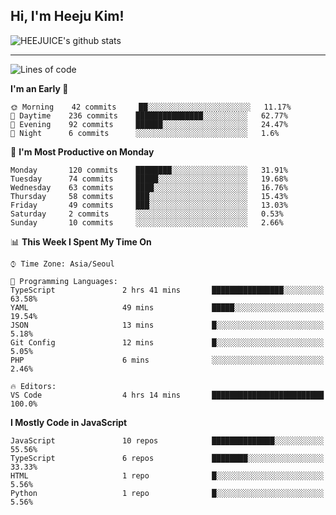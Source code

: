 ## Hi, I'm Heeju Kim!

![HEEJUICE's github stats](https://github-readme-stats.vercel.app/api?username=HEEJUICE&show_icons=true)

---
<!--START_SECTION:waka-->
![Lines of code](https://img.shields.io/badge/From%20Hello%20World%20I%27ve%20Written-0%20lines%20of%20code-blue)

**I'm an Early 🐤** 

```text
🌞 Morning    42 commits     ██░░░░░░░░░░░░░░░░░░░░░░░   11.17% 
🌆 Daytime    236 commits    ███████████████░░░░░░░░░░   62.77% 
🌃 Evening    92 commits     ██████░░░░░░░░░░░░░░░░░░░   24.47% 
🌙 Night      6 commits      ░░░░░░░░░░░░░░░░░░░░░░░░░   1.6%

```
📅 **I'm Most Productive on Monday** 

```text
Monday       120 commits    ████████░░░░░░░░░░░░░░░░░   31.91% 
Tuesday      74 commits     █████░░░░░░░░░░░░░░░░░░░░   19.68% 
Wednesday    63 commits     ████░░░░░░░░░░░░░░░░░░░░░   16.76% 
Thursday     58 commits     ███░░░░░░░░░░░░░░░░░░░░░░   15.43% 
Friday       49 commits     ███░░░░░░░░░░░░░░░░░░░░░░   13.03% 
Saturday     2 commits      ░░░░░░░░░░░░░░░░░░░░░░░░░   0.53% 
Sunday       10 commits     ░░░░░░░░░░░░░░░░░░░░░░░░░   2.66%

```


📊 **This Week I Spent My Time On** 

```text
⌚︎ Time Zone: Asia/Seoul

💬 Programming Languages: 
TypeScript               2 hrs 41 mins       ████████████████░░░░░░░░░   63.58% 
YAML                     49 mins             █████░░░░░░░░░░░░░░░░░░░░   19.54% 
JSON                     13 mins             █░░░░░░░░░░░░░░░░░░░░░░░░   5.18% 
Git Config               12 mins             █░░░░░░░░░░░░░░░░░░░░░░░░   5.05% 
PHP                      6 mins              ░░░░░░░░░░░░░░░░░░░░░░░░░   2.46%

🔥 Editors: 
VS Code                  4 hrs 14 mins       █████████████████████████   100.0%

```

**I Mostly Code in JavaScript** 

```text
JavaScript               10 repos            ██████████████░░░░░░░░░░░   55.56% 
TypeScript               6 repos             ████████░░░░░░░░░░░░░░░░░   33.33% 
HTML                     1 repo              █░░░░░░░░░░░░░░░░░░░░░░░░   5.56% 
Python                   1 repo              █░░░░░░░░░░░░░░░░░░░░░░░░   5.56%

```



<!--END_SECTION:waka-->
